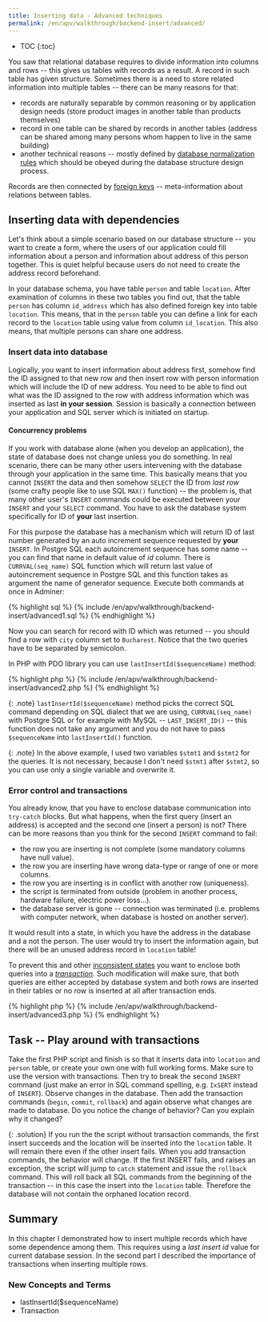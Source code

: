 ```yaml
---
title: Inserting data - Advanced techniques
permalink: /en/apv/walkthrough/backend-insert/advanced/
---
```


* TOC
{:toc}

You saw that relational database requires to divide information into columns and rows -- this gives us
tables with records as a result. A record in such table has given structure. Sometimes there is a need to store
related information into multiple tables -- there can be many reasons for that:

- records are naturally separable by common reasoning or by application design needs
  (store product images in another table than products themselves)
- record in one table can be shared by records in another tables (address can be shared
  among many persons whom happen to live in the same building)
- another technical reasons -- mostly defined by [database normalization rules](todo) which
  should be obeyed during the database structure design process.
  
Records are then connected by [foreign keys](/en/apv/articles/relational-database/#foreign-key) -- meta-information
about relations between tables.

## Inserting data with dependencies

Let's think about a simple scenario based on our database structure -- you want to create a form, where the users
of our application could fill information about a person and information about address of this person together.
This is quiet helpful because users do not need to create the address record beforehand.

In your database schema, you have table `person` and table `location`. After examination of columns in these two
tables you find out, that the table `person` has column `id_address` which has also defined foreign key into table `location`.
This means, that in the `person` table you can define a link for each record to the `location` table using value from
column `id_location`. This also means, that multiple persons can share one address.

### Insert data into database

Logically, you want to insert information about address first, somehow find the ID assigned to that new row and then
insert row with person information which will include the ID of new address. You need to be able to find out what was
the ID assigned to the row with address information which was inserted as last **in your session**. Session is
basically a connection between your application and SQL server which is initiated on startup.

#### Concurrency problems

If you work with database alone (when you develop an application), the state of database does not change unless
you do something. In real scenario, there can be many other users intervening with the database through your application
in the same time. This basically means that you cannot `INSERT` the data and then somehow `SELECT` the ID from *last row*
(some crafty people like to use SQL `MAX()` function) -- the problem is, that many other user's `INSERT` commands
could be executed between your `INSERT` and your `SELECT` command. You have to ask the database system specifically
for ID of **your** last insertion.

For this purpose the database has a mechanism which will return ID of last number generated by an auto increment
sequence requested by **your** `INSERT`. In Postgre SQL each autoincrement sequence has some name -- you can find
that name in default value of *id* column. There is `CURRVAL(seq_name)` SQL function which will return last value 
of autoincrement
sequence in Postgre SQL and this function takes as argument the name of generator sequence. Execute both commands
at once in Adminer:

{% highlight sql %}
{% include /en/apv/walkthrough/backend-insert/advanced1.sql %}
{% endhighlight %}

Now you can search for record with ID which was returned -- you should find a row with `city` column set to `Bucharest`.
Notice that the two queries have to be separated by semicolon.

In PHP with PDO library you can use `lastInsertId($sequenceName)` method:

{% highlight php %}
{% include /en/apv/walkthrough/backend-insert/advanced2.php %}
{% endhighlight %}

{: .note}
`lastInsertId($sequenceName)` method picks the correct SQL command depending on SQL dialect that we are using,
`CURRVAL(seq_name)` with Postgre SQL or for example with MySQL -- `LAST_INSERT_ID()` -- this function does not
take any argument and you do not have to pass `$sequenceName` into `lastInsertId()` function.

{: .note}
In the above example, I used two variables `$stmt1` and `$stmt2` for the queries. It is not necessary, because 
I don't need `$stmt1` after `$stmt2`, so you can use only a single variable and overwrite it.  

### Error control and transactions

You already know, that you have to enclose database communication into `try-catch` blocks. But what happens, when the
first query (insert an address) is accepted and the second one (insert a person) is not? There can be more reasons than
you think for the second `INSERT` command to fail:

- the row you are inserting is not complete (some mandatory columns have null value).
- the row you are inserting have wrong data-type or range of one or more columns.
- the row you are inserting is in conflict with another row (uniqueness).
- the script is terminated from outside (problem in another process, hardware failure, electric power loss...).
- the database server is gone -- connection was terminated (i.e. problems with computer network, when database is hosted on another server).

It would result into a state, in which you have the address in the database and a not the person. The user would try to
insert the information again, but there will be an unused address record in `location` table!

To prevent this and other [inconsistent states](todo) you want to enclose both queries into a [*transaction*](/en/apv/articles/database-systems#transaction).
Such modification will make sure, that both queries are either accepted by database system and both 
rows are inserted in their tables or no row is inserted at all after transaction ends.

{% highlight php %}
{% include /en/apv/walkthrough/backend-insert/advanced3.php %}
{% endhighlight %}

## Task -- Play around with transactions
Take the first PHP script and finish is so that it inserts data into `location` and `person` table, or create your
own one with full working forms. Make sure to use the version with transactions. Then try to break 
the second `INSERT` command (just make an error in SQL command spelling, e.g. `IxSERT` instead of 
`INSERT`). Observe changes in the database. Then add the transaction commands (`begin`, `commit`, `rollback`) 
and again observe what changes are made to database. Do you notice the change of behavior? 
Can you explain why it changed? 

{: .solution}
If you run the the script without transaction commands, the first insert succeeds and the location
will be inserted into the `location` table. It will remain there even if the other insert fails.
When you add transaction commands, the behavior will change. If the first INSERT fails, and 
raises an exception, the script will jump to `catch` statement and issue the `rollback` command. 
This will roll back all SQL commands from the beginning of the transaction -- in this case the
insert into the `location` table. Therefore the database will not contain the orphaned location record.

## Summary
In this chapter I demonstrated how to insert multiple records which have some dependence among them. This requires
using a *last insert id* value for current database session. In the second part 
I described the importance of transactions when inserting multiple rows.

### New Concepts and Terms
- lastInsertId($sequenceName)
- Transaction
